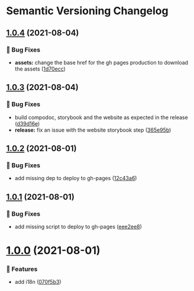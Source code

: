 # Semantic Versioning Changelog

## [1.0.4](https://github.com/Sonia-corporation/ngx-achievements/compare/1.0.3...1.0.4) (2021-08-04)


### :bug: Bug Fixes

* **assets:** change the base href for the gh pages production to download the assets ([1d70ecc](https://github.com/Sonia-corporation/ngx-achievements/commit/1d70ecc46ba757bf82feaae1290151bffeb4a22a))

## [1.0.3](https://github.com/Sonia-corporation/ngx-achievements/compare/1.0.2...1.0.3) (2021-08-04)


### :bug: Bug Fixes

* build compodoc, storybook and the website as expected in the release ([d39d16e](https://github.com/Sonia-corporation/ngx-achievements/commit/d39d16e78de78006a106d0a2522392a82450ae1d))
* **release:** fix an issue with the website storybook step ([365e95b](https://github.com/Sonia-corporation/ngx-achievements/commit/365e95bee0b7a0e21917ff84bd646cf1061a717a))

## [1.0.2](https://github.com/Sonia-corporation/ngx-achievements/compare/1.0.1...1.0.2) (2021-08-01)


### :bug: Bug Fixes

* add missing dep to deploy to gh-pages ([12c43a6](https://github.com/Sonia-corporation/ngx-achievements/commit/12c43a6cfd2baa21a0571ed657cfc05bacb5dd45))

## [1.0.1](https://github.com/Sonia-corporation/ngx-achievements/compare/1.0.0...1.0.1) (2021-08-01)


### :bug: Bug Fixes

* add missing script to deploy to gh-pages ([eee2ee8](https://github.com/Sonia-corporation/ngx-achievements/commit/eee2ee8ceaee5b6f08674e0dbe7f72d7a76ef0a9))

# [1.0.0](https://github.com/Sonia-corporation/ngx-achievements/compare/...1.0.0) (2021-08-01)


### :rocket: Features

* add i18n ([070f5b3](https://github.com/Sonia-corporation/ngx-achievements/commit/070f5b3cf97d3220f63e2e60fad26cc35e0dd049))
